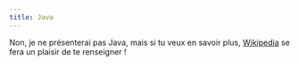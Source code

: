 ```yaml
---
title: Java
---
```


Non, je ne présenterai pas Java, mais si tu veux en savoir
plus, [Wikipedia](https://fr.wikipedia.org/wiki/Java_(langage)) se fera un plaisir de te renseigner !